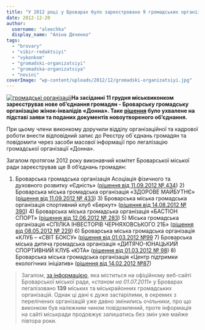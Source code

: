 ```yaml
---
title: "У 2012 році у Броварах було зареєстровано 9 громадських організацій"
date: 2012-12-20
author: 
  username: "aleechka"
  display_name: "Аліна Дяченко"
tags: 
  - "brovary"
  - "vibir-redaktsiyi"
  - "vykonkom"
  - "gromadski-organizatsiyi"
  - "gromadska-organizatsiya"
  - "novini"
coverImage: "wp-content/uploads/2012/12/gromadski-organizatsiyi.jpg"
---
```


[![](https://mpz.brovary.org/wp-content/uploads/2012/12/gromadski-organizatsiyi.jpg "громадські організації")](https://mpz.brovary.org/wp-content/uploads/2012/12/gromadski-organizatsiyi.jpg)**На засіданні 11 грудня міськвиконком зареєстрував нове об’єднання громадян - Броварську громадську організацію жінок-інвалідів «Донна». Таке [рішення](http://docs.brovary.org/p6280/11.12.2012/588) було ухвалене на підставі заяви та поданих документів новоутвореного об’єднання.**

При цьому члени виконкому доручили відділу організаційної та кадрової роботи внести відповідний запис до Реєстру об\`єднань громадян та повідомити через засоби масової інформації про легалізацію громадської організації «Донна».

Загалом протягом 2012 року виконавчий комітет Броварської міської ради зареєстрував ще 8 об’єднань громадян:

1) Броварська громадська організація Асоціація фізичного та духовного розвитку «Єдність» ([рішення від 11.09.2012 № 434](http://docs.brovary.org/p4032/11.09.2012/434)) 2) Броварська міська громадська організація «ЗДОРОВЕ МАЙБУТНЄ» ([рішення від 11.09.2012 № 433](http://docs.brovary.org/p4033/11.09.2012/433)) 3) Броварська міська громадська організація спортивний клуб «Беркут» ([рішення від 14.08.2012 № 390](http://docs.brovary.org/p3875/14.08.2012/390)) 4) Броварська міська громадська організація «БАСТІОН СПОРТ» ([рішення від 12.06.2012 № 283](http://docs.brovary.org/p3092/12.06.2012/283)) 5) Міська громадська організація «СПІЛКА ІНВЕСТОРІВ ЧЕРНЯХОВСЬКОГО 21Б» ([рішення від 08.05.2012 № 229](http://docs.brovary.org/p1532/08.05.2012/229)) 6) Броварська міська громадська організація «КЛУБ – «СВІТ БОКСУ» ([рішення від 01.03.2012 №99](http://docs.brovary.org/p819/01.03.2012/99) 7) Броварська міська дитяча громадська організація «ДИТЯЧО-ЮНАЦЬКИЙ СПОРТИВНИЙ КЛУБ «ЮТА» ([рішення від 01.03.2012 № 98](http://docs.brovary.org/p820/01.03.2012/98)) 8) Броварська міська громадська організація «Центр підтримки екологічних ініціатив» ([рішення від 14.02.2012 №87](http://docs.brovary.org/p638/14.02.2012/87))

> Загалом, [за інформацією](http://brovary.kiev.ua/grom_org), яка міститься на офіційному веб-сайті Броварської міської ради, «_станом на 01.07.2011»_ у Броварах легалізовано **139** міських та міськрайонних громадських організацій. Однак ці дані є дуже застарілими, в окремих з перелічених організацій уже давно змінились очільники, про що виконком був належним чином повідомлений, проте інформація на сайті міськради продовжує залишатись без змін уже майже півтора роки.
